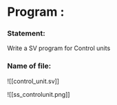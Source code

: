 
# Program : 

### Statement:
Write a SV program for Control units

### Name of file:
![[control_unit.sv]]

![[ss_controlunit.png]]
